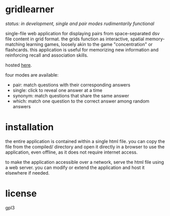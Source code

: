 # gridlearner

*status: in development, single and pair modes rudimentarily functional*

single-file web application for displaying pairs from space-separated dsv file content in grid format.
the grids function as interactive, spatial memory-matching learning games, loosely akin to the game "concentration" or flashcards.
this application is useful for memorizing new information and reinforcing recall and association skills.

hosted [here](https://sph.mn/other/utilities/gridlearner.html).

four modes are available:

* pair: match questions with their corresponding answers
* single: click to reveal one answer at a time
* synonym: match questions that share the same answer
* which: match one question to the correct answer among random answers

# installation
the entire application is contained within a single html file. you can copy the file from the compiled/ directory and open it directly in a browser to use the application, even offline, as it does not require internet access.

to make the application accessible over a network, serve the html file using a web server. you can modify or extend the application and host it elsewhere if needed.

# license
gpl3